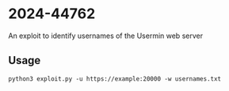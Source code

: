 # 2024-44762
An exploit to identify usernames of the Usermin web server
## Usage
```
python3 exploit.py -u https://example:20000 -w usernames.txt
```
